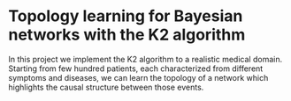 # Topology learning for Bayesian networks with the K2 algorithm

In this project we implement the K2 algorithm to a realistic medical domain. Starting from few hundred patients, each characterized from different symptoms and diseases, we can learn the topology of a network which highlights the causal structure between those events.